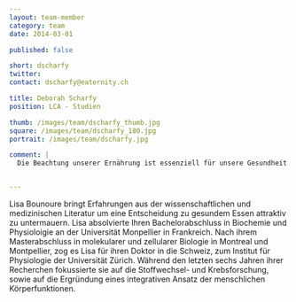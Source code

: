 ```yaml
---
layout: team-member
category: team
date: 2014-03-01

published: false

short: dscharfy
twitter: 
contact: dscharfy@eaternity.ch

title: Deborah Scharfy
position: LCA - Studien

thumb: /images/team/dscharfy_thumb.jpg
square: /images/team/dscharfy_180.jpg
portrait: /images/team/dscharfy.jpg

comment: |
  Die Beachtung unserer Ernährung ist essenziell für unsere Gesundheit und die Krankheitsprävention. Eine gesunde Lebensmittelsauswahl ist stark verbunden mit dem Konsum von nachhaltigen Lebensmitteln. Ich glaube an eine Zukunft in der eine gesunde Umwelt uns hilft besser und länger zu leben.


---
```


Lisa Bounoure bringt Erfahrungen aus der wissenschaftlichen und medizinischen Literatur um eine Entscheidung zu gesundem Essen attraktiv zu untermauern. Lisa absolvierte Ihren Bachelorabschluss in Biochemie und Physioloigie an der Universität Monpellier in Frankreich. Nach ihrem Masterabschluss in molekularer und zellularer Biologie in Montreal und Montpellier, zog es Lisa für ihren Doktor in die Schweiz, zum Institut für Physiologie der Universität Zürich. Während den letzten sechs Jahren ihrer Recherchen fokussierte sie auf die Stoffwechsel- und Krebsforschung, sowie auf die Ergründung eines integrativen Ansatz der menschlichen Körperfunktionen. 
